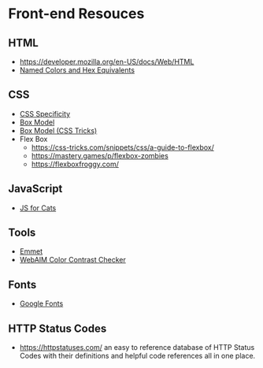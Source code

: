 # Front-end Resouces

## HTML
- https://developer.mozilla.org/en-US/docs/Web/HTML
- [Named Colors and Hex Equivalents](https://css-tricks.com/snippets/css/named-colors-and-hex-equivalents/)

## CSS
- [CSS Specificity](http://www.standardista.com/wp-content/uploads/2012/01/specificity3.pdf)
- [Box Model](https://developer.mozilla.org/en-US/docs/Web/CSS/CSS_Box_Model/Introduction_to_the_CSS_box_model)
- [Box Model (CSS Tricks)](https://css-tricks.com/inheriting-box-sizing-probably-slightly-better-best-practice/)
- Flex Box
  - https://css-tricks.com/snippets/css/a-guide-to-flexbox/
  - https://mastery.games/p/flexbox-zombies
  - https://flexboxfroggy.com/


## JavaScript
- [JS for Cats](http://jsforcats.com)

## Tools
- [Emmet](https://emmet.io/)
- [WebAIM Color Contrast Checker](https://webaim.org/resources/contrastchecker/)

## Fonts
- [Google Fonts](https://fonts.google.com/)


## HTTP Status Codes
- https://httpstatuses.com/ an easy to reference database of HTTP Status Codes with their definitions and helpful code references all in one place.
